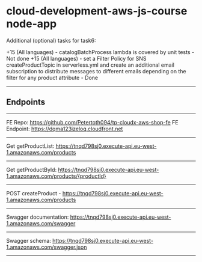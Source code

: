 # cloud-development-aws-js-course node-app

Additional (optional) tasks for task6:

+15 (All languages) - catalogBatchProcess lambda is covered by unit tests - Not done
+15 (All languages) - set a Filter Policy for SNS createProductTopic in serverless.yml and create an additional email subscription to distribute messages to different emails depending on the filter for any product attribute - Done

---

## Endpoints

---

FE Repo: https://github.com/Petertoth094/tp-cloudx-aws-shop-fe
FE Endpoint: https://dqma123izeloq.cloudfront.net

---

Get getProductList: https://tnqd798sj0.execute-api.eu-west-1.amazonaws.com/products

---

Get getProductById: https://tnqd798sj0.execute-api.eu-west-1.amazonaws.com/products/{productId}

---

POST createProduct - https://tnqd798sj0.execute-api.eu-west-1.amazonaws.com/products

---

Swagger documentation: https://tnqd798sj0.execute-api.eu-west-1.amazonaws.com/swagger

---

Swagger schema: https://tnqd798sj0.execute-api.eu-west-1.amazonaws.com/swagger.json

---
